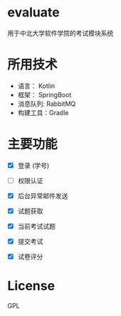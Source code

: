 # evaluate

用于中北大学软件学院的考试模块系统

# 所用技术

- 语言： Kotlin
- 框架： SpringBoot
- 消息队列: RabbitMQ
- 构建工具：Gradle

# 主要功能

- [x] 登录 (学号)   
- [ ] 权限认证  
- [x] 后台异常邮件发送
- [x] 试题获取
- [x] 当前考试试题
- [x] 提交考试
- [x] 试卷评分


# License

GPL
